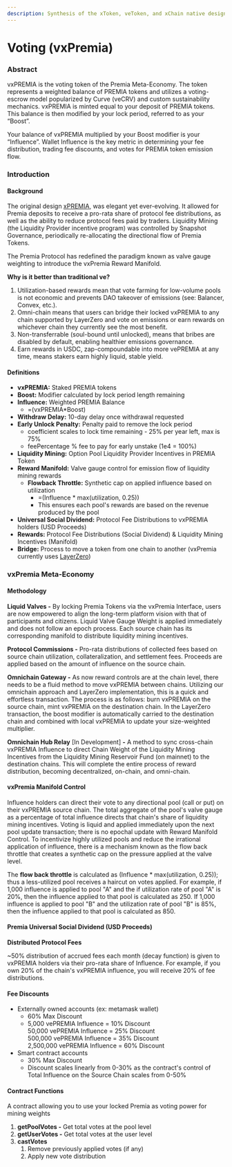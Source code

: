 ```yaml
---
description: Synthesis of the xToken, veToken, and xChain native design
---
```


# Voting (vxPremia)

### Abstract <a href="#abstract" id="abstract"></a>

vxPREMIA is the voting token of the Premia Meta-Economy. The token represents a weighted balance of PREMIA tokens and utilizes a voting-escrow model popularized by Curve (veCRV) and custom sustainability mechanics. vxPREMIA is minted equal to your deposit of PREMIA tokens. This balance is then modified by your lock period, referred to as your “Boost”.

Your balance of vxPREMIA multiplied by your Boost modifier is your “Influence”. Wallet Influence is the key metric in determining your fee distribution, trading fee discounts, and votes for PREMIA token emission flow.

### Introduction <a href="#introduction" id="introduction"></a>

#### Background <a href="#background" id="background"></a>

The original design [xPREMIA](https://docs.premia.finance/archive/archive-deprecated/depr-premia-staking-earn-protocol-fees-w-xpremia), was elegant yet ever-evolving. It allowed for Premia deposits to receive a pro-rata share of protocol fee distributions, as well as the ability to reduce protocol fees paid by traders. Liquidity Mining (the Liquidity Provider incentive program) was controlled by Snapshot Governance, periodically re-allocating the directional flow of Premia Tokens.

The Premia Protocol has redefined the paradigm known as valve gauge weighting to introduce the vxPremia Reward Manifold.

**Why is it better than traditional ve?**

1. Utilization-based rewards mean that vote farming for low-volume pools is not economic and prevents DAO takeover of emissions (see: Balancer, Convex, etc.).
2. Omni-chain means that users can bridge their locked vxPREMIA to any chain supported by LayerZero and vote on emissions or earn rewards on whichever chain they currently see the most benefit.
3. Non-transferrable (soul-bound until unlocked), means that bribes are disabled by default, enabling healthier emissions governance.
4. Earn rewards in USDC, zap-compoundable into more vePREMIA at any time, means stakers earn highly liquid, stable yield.

#### Definitions <a href="#definitions" id="definitions"></a>

* **vxPREMIA:** Staked PREMIA tokens
* **Boost:** Modifier calculated by lock period length remaining
* **Influence:** Weighted PREMIA Balance
  * \=(vxPREMIA\*Boost)
* **Withdraw Delay:** 10-day delay once withdrawal requested
* **Early Unlock Penalty:** Penalty paid to remove the lock period
  * coefficient scales to lock time remaining - 25% per year left, max is 75%
  * feePercentage % fee to pay for early unstake (1e4 = 100%)
* **Liquidity Mining:** Option Pool Liquidity Provider Incentives in PREMIA Token
* **Reward Manifold:** Valve gauge control for emission flow of liquidity mining rewards
  * **Flowback Throttle:** Synthetic cap on applied influence based on utilization
    * \=(Influence \* max(utilization, 0.25))
    * This ensures each pool's rewards are based on the revenue produced by the pool
* **Universal Social Dividend:** Protocol Fee Distributions to vxPREMIA holders (USD Proceeds)
* **Rewards:** Protocol Fee Distributions (Social Dividend) & Liquidity Mining Incentives (Manifold)
* **Bridge:** Process to move a token from one chain to another (vxPremia currently uses [LayerZero](https://layerzero.network/))

### vxPremia Meta-Economy <a href="#usage" id="usage"></a>

#### Methodology <a href="#methodology" id="methodology"></a>

**Liquid Valves -** By locking Premia Tokens via the vxPremia Interface, users are now empowered to align the long-term platform vision with that of participants and citizens. Liquid Valve Gauge Weight is applied immediately and does not follow an epoch process. Each source chain has its corresponding manifold to distribute liquidity mining incentives.

**Protocol Commissions -** Pro-rata distributions of collected fees based on source chain utilization, collateralization, and settlement fees. Proceeds are applied based on the amount of influence on the source chain.

**Omnichain Gateway -** As now reward controls are at the chain level, there needs to be a fluid method to move vxPREMIA between chains. Utilizing our omnichain approach and LayerZero implementation, this is a quick and effortless transaction. The process is as follows: burn vxPREMIA on the source chain, mint vxPREMIA on the destination chain. In the LayerZero transaction, the boost modifier is automatically carried to the destination chain and combined with local vxPREMIA to update your size-weighted multiplier.

**Omnichain Hub Relay** \[In Development] **-** A method to sync cross-chain vxPREMIA Influence to direct Chain Weight of the Liquidity Mining Incentives from the Liquidity Mining Reservoir Fund (on mainnet) to the destination chains. This will complete the entire process of reward distribution, becoming decentralized, on-chain, and omni-chain.

#### **vxPremia Manifold Control**

Influence holders can direct their vote to any directional pool (call or put) on their vxPREMIA source chain. The total aggregate of the pool's valve gauge as a percentage of total influence directs that chain's share of liquidity mining incentives. Voting is liquid and applied immediately upon the next pool update transaction; there is no epochal update with Reward Manifold Control. To incentivize highly utilized pools and reduce the irrational application of influence, there is a mechanism known as the flow back throttle that creates a synthetic cap on the pressure applied at the valve level.

The **flow back throttle** is calculated as (Influence \* max(utilization, 0.25)); thus a less-utilized pool receives a haircut on votes applied. For example, if 1,000 influence is applied to pool "A" and the if utilization rate of pool "A" is 20%, then the influence applied to that pool is calculated as 250. If 1,000 influence is applied to pool "B" and the utilization rate of pool "B" is 85%, then the influence applied to that pool is calculated as 850.

#### **Premia Universal Social Dividend (USD Proceeds)**

**Distributed Protocol Fees**

\~50% distribution of accrued fees each month (decay function) is given to vxPREMIA holders via their pro-rata share of Influence. For example, if you own 20% of the chain's vxPREMIA influence, you will receive 20% of fee distributions.

#### **Fee Discounts**

* Externally owned accounts (ex: metamask wallet)
  * 60% Max Discount
  * 5,000 vePREMIA Influence = 10% Discount\
    50,000 vePREMIA Influence = 25% Discount\
    500,000 vePREMIA Influence = 35% Discount\
    2,500,000 vePREMIA Influence = 60% Discount
* Smart contract accounts
  * 30% Max Discount
  * Discount scales linearly from 0-30% as the contract's control of Total Influence on the Source Chain scales from 0-50%

#### Contract Functions <a href="#contract-functions" id="contract-functions"></a>

A contract allowing you to use your locked Premia as voting power for mining weights

1. **getPoolVotes -** Get total votes at the pool level
2. **getUserVotes -** Get total votes at the user level
3. **castVotes**
   1. Remove previously applied votes (if any)
   2. Apply new vote distribution
